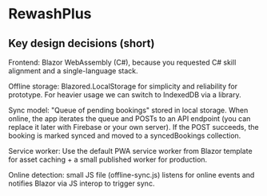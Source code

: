 # RewashPlus

## Key design decisions (short)
Frontend: Blazor WebAssembly (C#), because you requested C# skill alignment and a single-language stack.

Offline storage: Blazored.LocalStorage for simplicity and reliability for prototype. For heavier usage we can switch to IndexedDB via a library.

Sync model: "Queue of pending bookings" stored in local storage. When online, the app iterates the queue and POSTs to an API endpoint (you can replace it later with Firebase or your own server). If the POST succeeds, the booking is marked synced and moved to a syncedBookings collection.

Service worker: Use the default PWA service worker from Blazor template for asset caching + a small published worker for production.

Online detection: small JS file (offline-sync.js) listens for online events and notifies Blazor via JS interop to trigger sync.